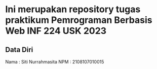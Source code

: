 # Ini merupakan repository tugas praktikum Pemrograman Berbasis Web INF 224 USK 2023
 
## Data Diri
 
Nama  : Siti Nurrahmasita
NPM   : 2108107010015
